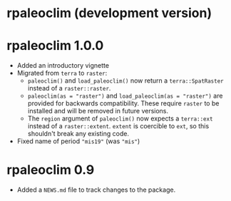 # rpaleoclim (development version)

# rpaleoclim 1.0.0

* Added an introductory vignette
* Migrated from `terra` to `raster`:
  * `paleoclim()` and `load_paleoclim()` now return a `terra::SpatRaster`
    instead of a `raster::raster`.
  * `paleoclim(as = "raster")` and `load_paleoclim(as = "raster")` are provided
    for backwards compatibility. These require `raster` to be installed and will
    be removed in future versions.
  * The `region` argument of `paleoclim()` now expects a `terra::ext` instead of
    a `raster::extent`. `extent` is coercible to `ext`, so this shouldn't
    break any existing code.
* Fixed name of period `"mis19"` (was `"mis"`)

# rpaleoclim 0.9

* Added a `NEWS.md` file to track changes to the package.
